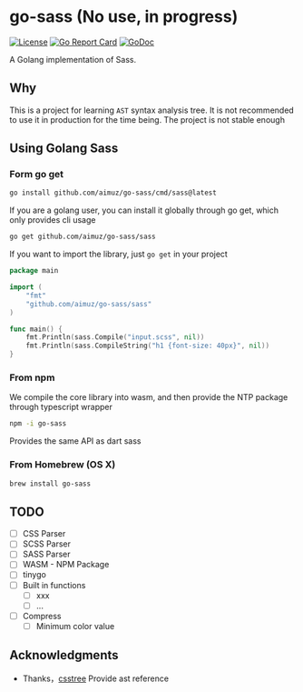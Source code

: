 # go-sass (No use, in progress)

[![License](https://img.shields.io/github/license/aimuz/go-sass)](LICENSE)
[![Go Report Card](https://goreportcard.com/badge/github.com/aimuz/go-sass)](https://goreportcard.com/report/github.com/aimuz/go-sass)
[![GoDoc](https://pkg.go.dev/badge/github.com/aimuz/go-sass?status.svg)](https://pkg.go.dev/github.com/aimuz/go-sass?tab=doc)

A Golang implementation of Sass.

## Why

This is a project for learning `AST` syntax analysis tree. It is not recommended to use it in production for the time
being. The project is not stable enough

## Using Golang Sass

### Form go get

```bash
go install github.com/aimuz/go-sass/cmd/sass@latest
```

If you are a golang user, you can install it globally through go get, which only provides cli usage

```bash
go get github.com/aimuz/go-sass/sass
```

If you want to import the library, just `go get` in your project

```go
package main

import (
	"fmt"
	"github.com/aimuz/go-sass/sass"
)

func main() {
	fmt.Println(sass.Compile("input.scss", nil))
	fmt.Println(sass.CompileString("h1 {font-size: 40px}", nil))
}
```

### From npm

We compile the core library into wasm, and then provide the NTP package through typescript wrapper

```bash
npm -i go-sass
```

Provides the same API as dart sass

### From Homebrew (OS X)

```bash
brew install go-sass
```

## TODO

- [ ] CSS Parser
- [ ] SCSS Parser
- [ ] SASS Parser
- [ ] WASM - NPM Package
- [ ] tinygo  
- [ ] Built in functions
    - [ ] xxx
    - [ ] ...
- [ ] Compress
    - [ ] Minimum color value

## Acknowledgments

- Thanks，[csstree](https://github.com/csstree/csstree) Provide ast reference